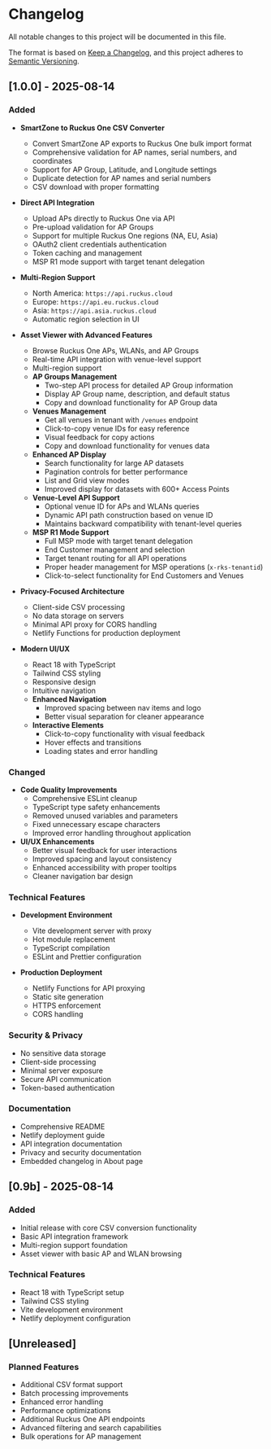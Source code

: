# Changelog

All notable changes to this project will be documented in this file.

The format is based on [Keep a Changelog](https://keepachangelog.com/en/1.0.0/),
and this project adheres to [Semantic Versioning](https://semver.org/spec/v2.0.0.html).

## [1.0.0] - 2025-08-14

### Added
- **SmartZone to Ruckus One CSV Converter**
  - Convert SmartZone AP exports to Ruckus One bulk import format
  - Comprehensive validation for AP names, serial numbers, and coordinates
  - Support for AP Group, Latitude, and Longitude settings
  - Duplicate detection for AP names and serial numbers
  - CSV download with proper formatting

- **Direct API Integration**
  - Upload APs directly to Ruckus One via API
  - Pre-upload validation for AP Groups
  - Support for multiple Ruckus One regions (NA, EU, Asia)
  - OAuth2 client credentials authentication
  - Token caching and management
  - MSP R1 mode support with target tenant delegation

- **Multi-Region Support**
  - North America: `https://api.ruckus.cloud`
  - Europe: `https://api.eu.ruckus.cloud`
  - Asia: `https://api.asia.ruckus.cloud`
  - Automatic region selection in UI

- **Asset Viewer with Advanced Features**
  - Browse Ruckus One APs, WLANs, and AP Groups
  - Real-time API integration with venue-level support
  - Multi-region support
  - **AP Groups Management**
    - Two-step API process for detailed AP Group information
    - Display AP Group name, description, and default status
    - Copy and download functionality for AP Group data
  - **Venues Management**
    - Get all venues in tenant with `/venues` endpoint
    - Click-to-copy venue IDs for easy reference
    - Visual feedback for copy actions
    - Copy and download functionality for venues data
  - **Enhanced AP Display**
    - Search functionality for large AP datasets
    - Pagination controls for better performance
    - List and Grid view modes
    - Improved display for datasets with 600+ Access Points
  - **Venue-Level API Support**
    - Optional venue ID for APs and WLANs queries
    - Dynamic API path construction based on venue ID
    - Maintains backward compatibility with tenant-level queries
  - **MSP R1 Mode Support**
    - Full MSP mode with target tenant delegation
    - End Customer management and selection
    - Target tenant routing for all API operations
    - Proper header management for MSP operations (`x-rks-tenantid`)
    - Click-to-select functionality for End Customers and Venues

- **Privacy-Focused Architecture**
  - Client-side CSV processing
  - No data storage on servers
  - Minimal API proxy for CORS handling
  - Netlify Functions for production deployment

- **Modern UI/UX**
  - React 18 with TypeScript
  - Tailwind CSS styling
  - Responsive design
  - Intuitive navigation
  - **Enhanced Navigation**
    - Improved spacing between nav items and logo
    - Better visual separation for cleaner appearance
  - **Interactive Elements**
    - Click-to-copy functionality with visual feedback
    - Hover effects and transitions
    - Loading states and error handling

### Changed
- **Code Quality Improvements**
  - Comprehensive ESLint cleanup
  - TypeScript type safety enhancements
  - Removed unused variables and parameters
  - Fixed unnecessary escape characters
  - Improved error handling throughout application
- **UI/UX Enhancements**
  - Better visual feedback for user interactions
  - Improved spacing and layout consistency
  - Enhanced accessibility with proper tooltips
  - Cleaner navigation bar design

### Technical Features
- **Development Environment**
  - Vite development server with proxy
  - Hot module replacement
  - TypeScript compilation
  - ESLint and Prettier configuration

- **Production Deployment**
  - Netlify Functions for API proxying
  - Static site generation
  - HTTPS enforcement
  - CORS handling

### Security & Privacy
- No sensitive data storage
- Client-side processing
- Minimal server exposure
- Secure API communication
- Token-based authentication

### Documentation
- Comprehensive README
- Netlify deployment guide
- API integration documentation
- Privacy and security documentation
- Embedded changelog in About page

## [0.9b] - 2025-08-14

### Added
- Initial release with core CSV conversion functionality
- Basic API integration framework
- Multi-region support foundation
- Asset viewer with basic AP and WLAN browsing

### Technical Features
- React 18 with TypeScript setup
- Tailwind CSS styling
- Vite development environment
- Netlify deployment configuration

## [Unreleased]

### Planned Features
- Additional CSV format support
- Batch processing improvements
- Enhanced error handling
- Performance optimizations
- Additional Ruckus One API endpoints
- Advanced filtering and search capabilities
- Bulk operations for AP management
